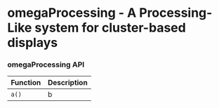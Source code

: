 # omegaProcessing - A Processing-Like system for cluster-based displays

### omegaProcessing API
| **Function** | Description
|---|---|
| `a()` | b
